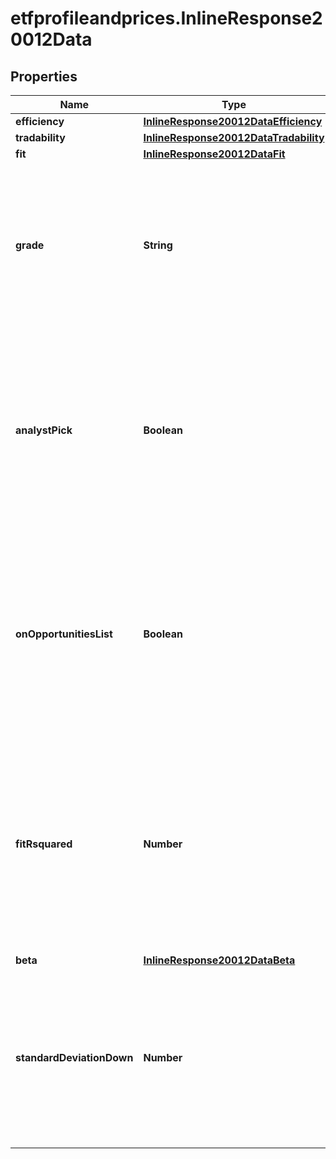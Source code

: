 # etfprofileandprices.InlineResponse20012Data

## Properties

Name | Type | Description | Notes
------------ | ------------- | ------------- | -------------
**efficiency** | [**InlineResponse20012DataEfficiency**](InlineResponse20012DataEfficiency.md) |  | [optional] 
**tradability** | [**InlineResponse20012DataTradability**](InlineResponse20012DataTradability.md) |  | [optional] 
**fit** | [**InlineResponse20012DataFit**](InlineResponse20012DataFit.md) |  | [optional] 
**grade** | **String** | Combining the efficiency and tradability scores, FactSet assigns a letter grade (A-F) that provides a concise view on how efficient and tradable each ETP is. Available for the regions: US. | [optional] 
**analystPick** | **Boolean** | If true, this fund has been chosen by the FactSet ETP Analytics Team to provide comprehensive, market-like exposure to an area of the market/segment, keeping costs and liquidity in mind. Available for the regions: US. | [optional] 
**onOpportunitiesList** | **Boolean** | If true, this fund has been chosen by the FactSet ETP Analytics Team as providing potentially valuable but alternative exposure to the market/segment, keeping costs and liquidity in mind. Available for the regions: US. | [optional] 
**fitRsquared** | **Number** | The degree to which the daily returns of fund NAV and its FactSet designated segment benchmark move up and down in unison, ranging from 1.0 (perfect co-movement) to zero (no relation). Available for the regions: US. | [optional] 
**beta** | [**InlineResponse20012DataBeta**](InlineResponse20012DataBeta.md) |  | [optional] 
**standardDeviationDown** | **Number** | A measure of the variability between the fund&#39;s returns and the FactSet designated segment benchmark returns on days when the fund underperforms the benchmark. Available for the regions: US. | [optional] 


